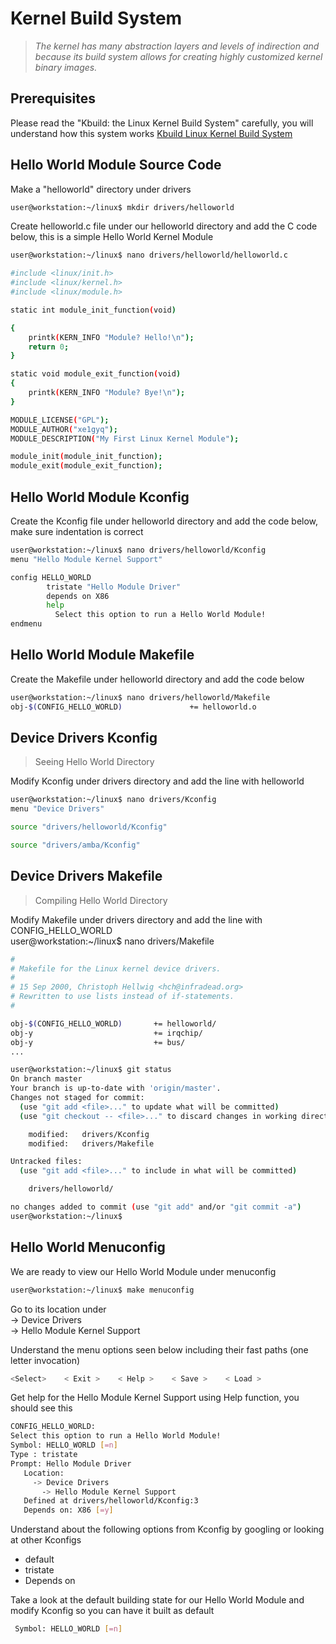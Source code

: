 # Kernel Build System

> _The kernel has many abstraction layers and levels of indirection and because its build system allows for creating highly customized kernel binary images._

## Prerequisites

Please read the "Kbuild: the Linux Kernel Build System" carefully, you will understand how this system works
[Kbuild Linux Kernel Build System](http://www.linuxjournal.com/content/kbuild-linux-kernel-build-system)

## Hello World Module Source Code

Make a "helloworld" directory under drivers

```sh
user@workstation:~/linux$ mkdir drivers/helloworld
```

Create helloworld.c file under our helloworld directory and add the C code below, this is a simple Hello World Kernel Module

```sh
user@workstation:~/linux$ nano drivers/helloworld/helloworld.c
```

```sh
#include <linux/init.h>
#include <linux/kernel.h>
#include <linux/module.h>

static int module_init_function(void)

{
    printk(KERN_INFO "Module? Hello!\n");
    return 0;
}

static void module_exit_function(void)
{
    printk(KERN_INFO "Module? Bye!\n");
}

MODULE_LICENSE("GPL");
MODULE_AUTHOR("xe1gyq");
MODULE_DESCRIPTION("My First Linux Kernel Module");

module_init(module_init_function);
module_exit(module_exit_function);
```

## Hello World Module Kconfig

Create the Kconfig file under helloworld directory and add the code below, make sure indentation is correct

```sh
user@workstation:~/linux$ nano drivers/helloworld/Kconfig
menu "Hello Module Kernel Support"

config HELLO_WORLD
        tristate "Hello Module Driver"
        depends on X86
        help
          Select this option to run a Hello World Module!
endmenu
```

## Hello World Module Makefile

Create the Makefile under helloworld directory and add the code below

```sh
user@workstation:~/linux$ nano drivers/helloworld/Makefile
obj-$(CONFIG_HELLO_WORLD)               += helloworld.o
```

## Device Drivers Kconfig

> Seeing Hello World Directory

Modify Kconfig under drivers directory and add the line with helloworld

```sh
user@workstation:~/linux$ nano drivers/Kconfig
menu "Device Drivers"

source "drivers/helloworld/Kconfig"

source "drivers/amba/Kconfig"
```

## Device Drivers Makefile

> Compiling Hello World Directory

Modify Makefile under drivers directory and add the line with CONFIG\_HELLO\_WORLD  
user@workstation:~/linux$ nano drivers/Makefile

```sh
#
# Makefile for the Linux kernel device drivers.
#
# 15 Sep 2000, Christoph Hellwig <hch@infradead.org>
# Rewritten to use lists instead of if-statements.
#

obj-$(CONFIG_HELLO_WORLD)       += helloworld/
obj-y                           += irqchip/
obj-y                           += bus/
...
```

```sh
user@workstation:~/linux$ git status
On branch master
Your branch is up-to-date with 'origin/master'.
Changes not staged for commit:
  (use "git add <file>..." to update what will be committed)
  (use "git checkout -- <file>..." to discard changes in working directory)

	modified:   drivers/Kconfig
	modified:   drivers/Makefile

Untracked files:
  (use "git add <file>..." to include in what will be committed)

	drivers/helloworld/

no changes added to commit (use "git add" and/or "git commit -a")
user@workstation:~/linux$ 
```

## Hello World Menuconfig

We are ready to view our Hello World Module under menuconfig

```sh
user@workstation:~/linux$ make menuconfig
```

Go to its location under  
    -&gt; Device Drivers  
      -&gt; Hello Module Kernel Support

Understand the menu options seen below including their fast paths \(one letter invocation\)

```sh
<Select>    < Exit >    < Help >    < Save >    < Load >
```

Get help for the Hello Module Kernel Support using Help function, you should see this

```sh
CONFIG_HELLO_WORLD:
Select this option to run a Hello World Module!
Symbol: HELLO_WORLD [=n]
Type : tristate
Prompt: Hello Module Driver
   Location:
     -> Device Drivers
       -> Hello Module Kernel Support
   Defined at drivers/helloworld/Kconfig:3
   Depends on: X86 [=y]
```

Understand about the following options from Kconfig by googling or looking  
at other Kconfigs

* default
* tristate
* Depends on

Take a look at the default building state for our Hello World Module and  
modify Kconfig so you can have it built as default

```sh
 Symbol: HELLO_WORLD [=n]
```
